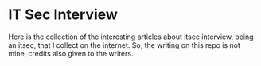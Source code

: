 # IT Sec Interview

Here is the collection of the interesting articles about itsec interview, being an itsec, that I collect on the internet. So, the writing on this repo is not mine, credits also given to the writers.

